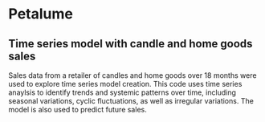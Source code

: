 # Petalume
## Time series model with candle and home goods sales
Sales data from a retailer of candles and home goods over 18 months were used to explore time series model creation. This code uses time series anaylsis to identify trends and systemic patterns over time, including seasonal variations, cyclic fluctuations, as well as irregular variations. The model is also used to predict future sales.
